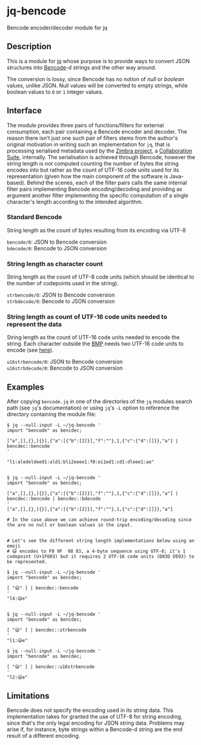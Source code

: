 # jq-bencode
Bencode encoder/decoder module for jq

## Description

This is a module for [jq](https://stedolan.github.io/jq) whose purpose is to provide ways to convert JSON structures into [Bencode](https://en.wikipedia.org/wiki/Bencode)-d strings and the other way around.

The conversion is lossy, since Bencode has no notion of _null_ or _boolean_ values, unlike JSON. Null values will be converted to empty strings, while boolean values to `0` or `1` integer values.

## Interface

The module provides three pairs of functions/filters for external consumption, each pair containing a Bencode encoder and decoder.
The reason there isn't just one such pair of filters stems from the author's original motivation in writing such an implementation for `jq`, that is processing serialised metadata used by the [Zimbra project](https://github.com/Zimbra), a [Collaboration Suite](https://en.wikipedia.org/wiki/Zimbra), internally. The serialisation is achieved through Bencode, however the string length is not computed counting the number of bytes the string encodes into but rather as the count of UTF-16 code units used for its representation (given how the main component of the software is Java-based).
Behind the scenes, each of the filter pairs calls the same internal filter pairs implementing Bencode encoding/decoding and providing as argument another filter implementing the specific computation of a single character's length according to the intended algorithm.

### Standard Bencode

String length as the count of bytes resulting from its encoding via UTF-8

`bencode/0`: JSON to Bencode conversion  
`bdecode/0`: Bencode to JSON conversion


### String length as character count

String length as the count of UTF-8 code units (which should be identical to the number of codepoints used in the string).

`strbencode/0`: JSON to Bencode conversion  
`strbdecode/0`: Bencode to JSON conversion


### String length as count of UTF-16 code units needed to represent the data

String length as the count of UTF-16 code units needed to encode the string. Each character outside the [BMP](https://en.wikipedia.org/wiki/Plane_(Unicode)#Basic_Multilingual_Plane) needs two UTF-16 code units to encode (see [here](https://en.wikipedia.org/wiki/UTF-16#Code_points_from_U+010000_to_U+10FFFF)).

`u16strbencode/0`: JSON to Bencode conversion  
`u16strbdecode/0`: Bencode to JSON conversion

## Examples

After copying `bencode.jq` in one of the directories of the `jq` modules search path (see `jq`'s documentation) or using `jq`'s `-L` option to reference the directory containing the module file:

```
$ jq --null-input -L ~/jq-bencode '
import "bencode" as bencdec;

["a",[],{},[{}],{"a":[{"b":[2]}],"f":""},1,{"c":{"d":[]}},"a"] | bencdec::bencode
'

"l1:aledeldeed1:ald1:bli2eeee1:f0:ei1ed1:cd1:dleee1:ae"


$ jq --null-input -L ~/jq-bencode '
import "bencode" as bencdec;

["a",[],{},[{}],{"a":[{"b":[2]}],"f":""},1,{"c":{"d":[]}},"a"] | bencdec::bencode | bencdec::bdecode
'
["a",[],{},[{}],{"a":[{"b":[2]}],"f":""},1,{"c":{"d":[]}},"a"]

# In the case above we can achieve round-trip encoding/decoding since the are no null or boolean values in the input.


# Let's see the different string length implementations below using an emoji
# 😃 encodes to F0 9F  98 83, a 4-byte sequence using UTF-8; it's 1 codepoint (U+1F603) but it requires 2 UTF-16 code units (D83D DE03) to be represented.

$ jq --null-input -L ~/jq-bencode '
import "bencode" as bencdec;

[ "😃" ] | bencdec::bencode
'
"l4:😃e"


$ jq --null-input -L ~/jq-bencode '
import "bencode" as bencdec;

[ "😃" ] | bencdec::strbencode
'
"l1:😃e"

$ jq --null-input -L ~/jq-bencode '
import "bencode" as bencdec;

[ "😃" ] | bencdec::u16strbencode
'
"l2:😃e"

```

## Limitations

Bencode does not specify the encoding used in its string data. This implementation takes for granted the use of UTF-8 for string encoding, since that's the only legal encoding for JSON string data. Problems may arise if, for instance, byte strings within a Bencode-d string are the end result of a different encoding.
